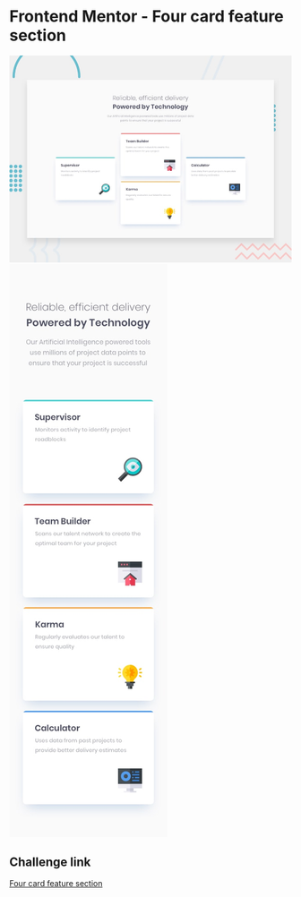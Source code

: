 # Frontend Mentor - Four card feature section

![Design preview for the Four card feature section coding challenge](./design/desktop-preview.jpg)
![Design preview for the Four card feature section coding challenge](./design/mobile-design.jpg)

## Challenge link

[Four card feature section](https://www.frontendmentor.io/challenges/four-card-feature-section-weK1eFYK)